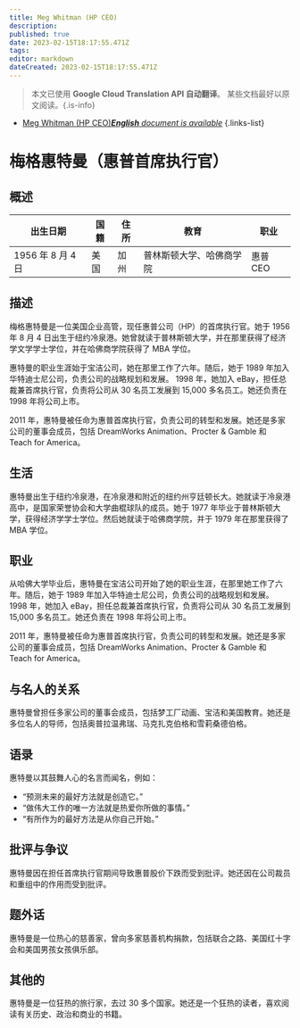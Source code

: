 ```yaml
---
title: Meg Whitman (HP CEO)
description: 
published: true
date: 2023-02-15T18:17:55.471Z
tags: 
editor: markdown
dateCreated: 2023-02-15T18:17:55.471Z
---
```


> 本文已使用 **Google Cloud Translation API 自动翻译**。
某些文档最好以原文阅读。{.is-info}



- [Meg Whitman (HP CEO)***English** document is available*](/en/Knowledge-base/Dictionary/Person/meg-whitman-hp-ceo)
{.links-list}


# 梅格惠特曼（惠普首席执行官）

## 概述

|出生日期 |国籍 |住所 |教育 |职业 |
| -------------- | ---------- | ---------- | ---------- | ---------- |
| 1956 年 8 月 4 日 |美国 |加州 |普林斯顿大学、哈佛商学院|惠普CEO |

## 描述

梅格惠特曼是一位美国企业高管，现任惠普公司（HP）的首席执行官。她于 1956 年 8 月 4 日出生于纽约冷泉港。她曾就读于普林斯顿大学，并在那里获得了经济学文学学士学位，并在哈佛商学院获得了 MBA 学位。

惠特曼的职业生涯始于宝洁公司，她在那里工作了六年。随后，她于 1989 年加入华特迪士尼公司，负责公司的战略规划和发展。 1998 年，她加入 eBay，担任总裁兼首席执行官，负责将公司从 30 名员工发展到 15,000 多名员工。她还负责在 1998 年将公司上市。

2011 年，惠特曼被任命为惠普首席执行官，负责公司的转型和发展。她还是多家公司的董事会成员，包括 DreamWorks Animation、Procter & Gamble 和 Teach for America。

## 生活

惠特曼出生于纽约冷泉港，在冷泉港和附近的纽约州亨廷顿长大。她就读于冷泉港高中，是国家荣誉协会和大学曲棍球队的成员。她于 1977 年毕业于普林斯顿大学，获得经济学学士学位。然后她就读于哈佛商学院，并于 1979 年在那里获得了 MBA 学位。

## 职业

从哈佛大学毕业后，惠特曼在宝洁公司开始了她的职业生涯，在那里她工作了六年。随后，她于 1989 年加入华特迪士尼公司，负责公司的战略规划和发展。 1998 年，她加入 eBay，担任总裁兼首席执行官，负责将公司从 30 名员工发展到 15,000 多名员工。她还负责在 1998 年将公司上市。

2011 年，惠特曼被任命为惠普首席执行官，负责公司的转型和发展。她还是多家公司的董事会成员，包括 DreamWorks Animation、Procter & Gamble 和 Teach for America。

## 与名人的关系

惠特曼曾担任多家公司的董事会成员，包括梦工厂动画、宝洁和美国教育。她还是多位名人的导师，包括奥普拉温弗瑞、马克扎克伯格和雪莉桑德伯格。

## 语录

惠特曼以其鼓舞人心的名言而闻名，例如：

- “预测未来的最好方法就是创造它。”
- “做伟大工作的唯一方法就是热爱你所做的事情。”
- “有所作为的最好方法是从你自己开始。”

## 批评与争议

惠特曼因在担任首席执行官期间导致惠普股价下跌而受到批评。她还因在公司裁员和重组中的作用而受到批评。

## 题外话

惠特曼是一位热心的慈善家，曾向多家慈善机构捐款，包括联合之路、美国红十字会和美国男孩女孩俱乐部。

## 其他的

惠特曼是一位狂热的旅行家，去过 30 多个国家。她还是一个狂热的读者，喜欢阅读有关历史、政治和商业的书籍。